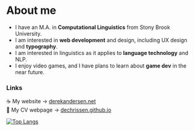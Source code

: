 # About me

- I have an M.A. in **Computational Linguistics** from Stony Brook University.  
- I am interested in **web development** and design, including UX design and **typography**.
- I am interested in linguistics as it applies to **language technology** and NLP.
- I enjoy video games, and I have plans to learn about **game dev** in the near future.

### Links

☕ My website → [derekandersen.net](https://derekandersen.net/)  
📄 My CV webpage → [dechrissen.github.io](https://dechrissen.github.io/)

[![Top Langs](https://github-readme-stats.vercel.app/api/top-langs/?username=dechrissen&langs_count=10&layout=compact&theme=onedark)](https://github.com/dechrissen/github-readme-stats)
